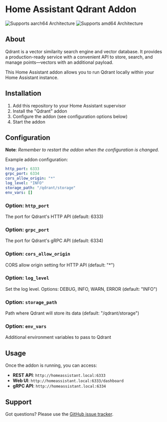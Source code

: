 # Home Assistant Qdrant Addon

![Supports aarch64 Architecture][aarch64-shield] ![Supports amd64 Architecture][amd64-shield]

[aarch64-shield]: https://img.shields.io/badge/aarch64-yes-green.svg
[amd64-shield]: https://img.shields.io/badge/amd64-yes-green.svg

## About

Qdrant is a vector similarity search engine and vector database. It provides a production-ready service with a convenient API to store, search, and manage points—vectors with an additional payload.

This Home Assistant addon allows you to run Qdrant locally within your Home Assistant instance.

## Installation

1. Add this repository to your Home Assistant supervisor
2. Install the "Qdrant" addon
3. Configure the addon (see configuration options below)
4. Start the addon

## Configuration

**Note**: _Remember to restart the addon when the configuration is changed._

Example addon configuration:

```yaml
http_port: 6333
grpc_port: 6334
cors_allow_origin: "*"
log_level: "INFO"
storage_path: "/qdrant/storage"
env_vars: []
```

### Option: `http_port`

The port for Qdrant's HTTP API (default: 6333)

### Option: `grpc_port`  

The port for Qdrant's gRPC API (default: 6334)

### Option: `cors_allow_origin`

CORS allow origin setting for HTTP API (default: "*")

### Option: `log_level`

Set the log level. Options: DEBUG, INFO, WARN, ERROR (default: "INFO")

### Option: `storage_path`

Path where Qdrant will store its data (default: "/qdrant/storage")

### Option: `env_vars`

Additional environment variables to pass to Qdrant

## Usage

Once the addon is running, you can access:

- **REST API**: `http://homeassistant.local:6333`
- **Web UI**: `http://homeassistant.local:6333/dashboard`
- **gRPC API**: `http://homeassistant.local:6334`

## Support

Got questions? Please use the [GitHub issue tracker][issue].

[issue]: https://github.com/yourusername/addon-qdrant/issues 